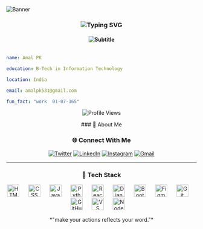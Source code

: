 ![Banner](https://github.com/amalpk531/amalpk531/blob/main/ccooddeee.gif)

<h3 align="center">
  <img src="https://readme-typing-svg.herokuapp.com/?font=JetBrains+Mono&size=30&duration=3000&pause=30000&color=58A6FF&center=true&vCenter=true&width=500&lines=Hi+%F0%9F%91%8B%2C+I'm+Amal+PK" alt="Typing SVG" />
</h3>


<div>

  <h4 align="center">
    <img src="https://readme-typing-svg.herokuapp.com/?font=Source+Code+Pro&size=15&duration=2000&pause=1000&color=7D8590&center=true&vCenter=true&width=600&lines=A+passionate+developer+from+India;Always+learning+new+technologies" alt="Subtitle" />
  </h4>
  
<div>
  
```yaml
  
name: Amal PK

education: B-Tech in Information Technology

location: India

email: amalpk531@gmail.com

fun_fact: "work  01-07-365"

```
</div>
<div align="center">  
  
![Profile Views](https://komarev.com/ghpvc/?username=amalpk531&color=58a6ff&style=for-the-badge&label=PROFILE+VIEWS)


<div align="center">
### 🚀 About Me
</div>


<div align="center">

### 🌐 Connect With Me

[![Twitter](https://img.shields.io/badge/Twitter-1DA1F2?style=for-the-badge&logo=twitter&logoColor=white)](https://twitter.com/amal_5_3_1_)
[![LinkedIn](https://img.shields.io/badge/LinkedIn-0077B5?style=for-the-badge&logo=linkedin&logoColor=white)](https://www.linkedin.com/in/amal-pk/)
[![Instagram](https://img.shields.io/badge/Instagram-E4405F?style=for-the-badge&logo=instagram&logoColor=white)](https://www.instagram.com/_amal_p.k_)
[![Gmail](https://img.shields.io/badge/Gmail-D14836?style=for-the-badge&logo=gmail&logoColor=white)](mailto:amalpk531@gmail.com)

</div>

---

<div align="center">


<h3>🚀 Tech Stack</h3>
<p align="centre">
  <img src="https://skillicons.dev/icons?i=html" height="32" style="margin-right:20px;" alt="HTML"/>
  <img src="https://skillicons.dev/icons?i=css" height="32" style="margin-right:20px;" alt="CSS"/>
  <img src="https://skillicons.dev/icons?i=js" height="32" style="margin-right:20px;" alt="JavaScript"/>
  <img src="https://skillicons.dev/icons?i=python" height="32" style="margin-right:20px;" alt="Python"/>
  <img src="https://skillicons.dev/icons?i=react" height="32" style="margin-right:20px;" alt="React"/>
  <img src="https://skillicons.dev/icons?i=django" height="32" style="margin-right:20px;" alt="Django"/>
  <img src="https://skillicons.dev/icons?i=bootstrap" height="32" style="margin-right:20px;" alt="Bootstrap"/>
  <img src="https://skillicons.dev/icons?i=figma" height="32" style="margin-right:20px;" alt="Figma"/>
  <img src="https://skillicons.dev/icons?i=git" height="32" style="margin-right:20px;" alt="Git"/>
  <img src="https://skillicons.dev/icons?i=github" height="32" style="margin-right:20px;" alt="GitHub"/>
  <img src="https://skillicons.dev/icons?i=vscode" height="32" style="margin-right:20px;" alt="VS Code"/>
  <img src="https://skillicons.dev/icons?i=nodejs" height="32" style="margin-right:20px;" alt="Node.js"/>
</p>
</div>

<div align="center">
*"make your actions reflects your word."*
</div>
